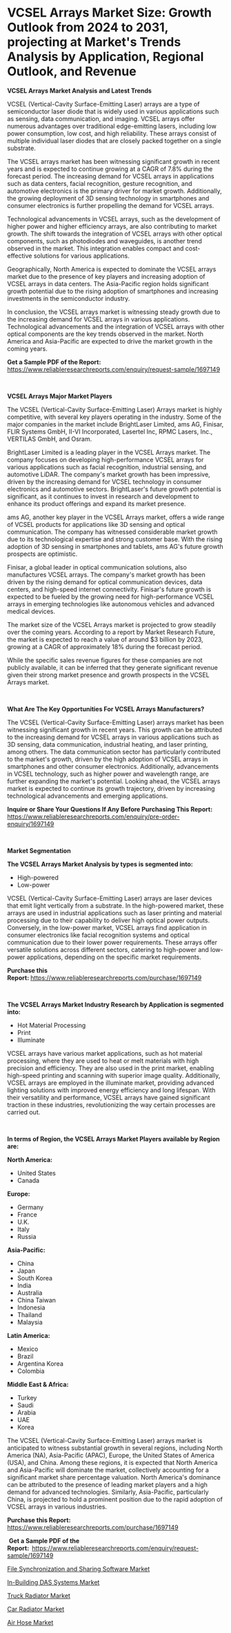 <p><h1>VCSEL Arrays Market Size: Growth Outlook from 2024 to 2031, projecting at Market's Trends Analysis by Application, Regional Outlook, and Revenue</h1></p><p><strong>VCSEL Arrays Market Analysis and Latest Trends</strong></p>
<p><p>VCSEL (Vertical-Cavity Surface-Emitting Laser) arrays are a type of semiconductor laser diode that is widely used in various applications such as sensing, data communication, and imaging. VCSEL arrays offer numerous advantages over traditional edge-emitting lasers, including low power consumption, low cost, and high reliability. These arrays consist of multiple individual laser diodes that are closely packed together on a single substrate.</p><p>The VCSEL arrays market has been witnessing significant growth in recent years and is expected to continue growing at a CAGR of 7.8% during the forecast period. The increasing demand for VCSEL arrays in applications such as data centers, facial recognition, gesture recognition, and automotive electronics is the primary driver for market growth. Additionally, the growing deployment of 3D sensing technology in smartphones and consumer electronics is further propelling the demand for VCSEL arrays.</p><p>Technological advancements in VCSEL arrays, such as the development of higher power and higher efficiency arrays, are also contributing to market growth. The shift towards the integration of VCSEL arrays with other optical components, such as photodiodes and waveguides, is another trend observed in the market. This integration enables compact and cost-effective solutions for various applications.</p><p>Geographically, North America is expected to dominate the VCSEL arrays market due to the presence of key players and increasing adoption of VCSEL arrays in data centers. The Asia-Pacific region holds significant growth potential due to the rising adoption of smartphones and increasing investments in the semiconductor industry.</p><p>In conclusion, the VCSEL arrays market is witnessing steady growth due to the increasing demand for VCSEL arrays in various applications. Technological advancements and the integration of VCSEL arrays with other optical components are the key trends observed in the market. North America and Asia-Pacific are expected to drive the market growth in the coming years.</p></p>
<p><strong>Get a Sample PDF of the Report:&nbsp;</strong> <a href="https://www.reliableresearchreports.com/enquiry/request-sample/1697149">https://www.reliableresearchreports.com/enquiry/request-sample/1697149</a></p>
<p>&nbsp;</p>
<p><strong>VCSEL Arrays Major Market Players</strong></p>
<p><p>The VCSEL (Vertical-Cavity Surface-Emitting Laser) Arrays market is highly competitive, with several key players operating in the industry. Some of the major companies in the market include BrightLaser Limited, ams AG, Finisar, FLIR Systems GmbH, II-VI Incorporated, Lasertel Inc, RPMC Lasers, Inc., VERTILAS GmbH, and Osram. </p><p>BrightLaser Limited is a leading player in the VCSEL Arrays market. The company focuses on developing high-performance VCSEL arrays for various applications such as facial recognition, industrial sensing, and automotive LiDAR. The company's market growth has been impressive, driven by the increasing demand for VCSEL technology in consumer electronics and automotive sectors. BrightLaser's future growth potential is significant, as it continues to invest in research and development to enhance its product offerings and expand its market presence.</p><p>ams AG, another key player in the VCSEL Arrays market, offers a wide range of VCSEL products for applications like 3D sensing and optical communication. The company has witnessed considerable market growth due to its technological expertise and strong customer base. With the rising adoption of 3D sensing in smartphones and tablets, ams AG's future growth prospects are optimistic.</p><p>Finisar, a global leader in optical communication solutions, also manufactures VCSEL arrays. The company's market growth has been driven by the rising demand for optical communication devices, data centers, and high-speed internet connectivity. Finisar's future growth is expected to be fueled by the growing need for high-performance VCSEL arrays in emerging technologies like autonomous vehicles and advanced medical devices.</p><p>The market size of the VCSEL Arrays market is projected to grow steadily over the coming years. According to a report by Market Research Future, the market is expected to reach a value of around $3 billion by 2023, growing at a CAGR of approximately 18% during the forecast period.</p><p>While the specific sales revenue figures for these companies are not publicly available, it can be inferred that they generate significant revenue given their strong market presence and growth prospects in the VCSEL Arrays market.</p></p>
<p>&nbsp;</p>
<p><strong>What Are The Key Opportunities For VCSEL Arrays Manufacturers?</strong></p>
<p><p>The VCSEL (Vertical-Cavity Surface-Emitting Laser) arrays market has been witnessing significant growth in recent years. This growth can be attributed to the increasing demand for VCSEL arrays in various applications such as 3D sensing, data communication, industrial heating, and laser printing, among others. The data communication sector has particularly contributed to the market's growth, driven by the high adoption of VCSEL arrays in smartphones and other consumer electronics. Additionally, advancements in VCSEL technology, such as higher power and wavelength range, are further expanding the market's potential. Looking ahead, the VCSEL arrays market is expected to continue its growth trajectory, driven by increasing technological advancements and emerging applications.</p></p>
<p><strong>Inquire or Share Your Questions If Any Before Purchasing This Report:</strong> <a href="https://www.reliableresearchreports.com/enquiry/pre-order-enquiry/1697149">https://www.reliableresearchreports.com/enquiry/pre-order-enquiry/1697149</a></p>
<p>&nbsp;</p>
<p><strong>Market Segmentation</strong></p>
<p><strong>The VCSEL Arrays Market Analysis by types is segmented into:</strong></p>
<p><ul><li>High-powered</li><li>Low-power</li></ul></p>
<p><p>VCSEL (Vertical-Cavity Surface-Emitting Laser) arrays are laser devices that emit light vertically from a substrate. In the high-powered market, these arrays are used in industrial applications such as laser printing and material processing due to their capability to deliver high optical power outputs. Conversely, in the low-power market, VCSEL arrays find application in consumer electronics like facial recognition systems and optical communication due to their lower power requirements. These arrays offer versatile solutions across different sectors, catering to high-power and low-power applications, depending on the specific market requirements.</p></p>
<p><strong>Purchase this Report:&nbsp;</strong><a href="https://www.reliableresearchreports.com/purchase/1697149">https://www.reliableresearchreports.com/purchase/1697149</a></p>
<p>&nbsp;</p>
<p><strong>The VCSEL Arrays Market Industry Research by Application is segmented into:</strong></p>
<p><ul><li>Hot Material Processing</li><li>Print</li><li>Illuminate</li></ul></p>
<p><p>VCSEL arrays have various market applications, such as hot material processing, where they are used to heat or melt materials with high precision and efficiency. They are also used in the print market, enabling high-speed printing and scanning with superior image quality. Additionally, VCSEL arrays are employed in the illuminate market, providing advanced lighting solutions with improved energy efficiency and long lifespan. With their versatility and performance, VCSEL arrays have gained significant traction in these industries, revolutionizing the way certain processes are carried out.</p></p>
<p>&nbsp;</p>
<p><strong>In terms of Region, the VCSEL Arrays Market Players available by Region are:</strong></p>
<p>
    <p> <strong> North America: </strong>
        <ul>
            <li>United States</li>
            <li>Canada</li>
        </ul>
        </p> 
    <p> <strong> Europe: </strong>
        <ul>
            <li>Germany</li>
            <li>France</li>
            <li>U.K.</li>
            <li>Italy</li>
            <li>Russia</li>
        </ul>
        </p> 
    <p> <strong> Asia-Pacific: </strong>
        <ul>
            <li>China</li>
            <li>Japan</li>
            <li>South Korea</li>
            <li>India</li>
            <li>Australia</li>
            <li>China Taiwan</li>
            <li>Indonesia</li>
            <li>Thailand</li>
            <li>Malaysia</li>
        </ul>
        </p> 
    <p> <strong> Latin America: </strong>
        <ul>
            <li>Mexico</li>
            <li>Brazil</li>
            <li>Argentina Korea</li>
            <li>Colombia</li>
        </ul>
        </p> 
    <p> <strong> Middle East & Africa: </strong>
        <ul>
            <li>Turkey</li>
            <li>Saudi</li>
            <li>Arabia</li>
            <li>UAE</li>
            <li>Korea</li>
        </ul>
    </p>
    </p>
<p><p>The VCSEL (Vertical-Cavity Surface-Emitting Laser) arrays market is anticipated to witness substantial growth in several regions, including North America (NA), Asia-Pacific (APAC), Europe, the United States of America (USA), and China. Among these regions, it is expected that North America and Asia-Pacific will dominate the market, collectively accounting for a significant market share percentage valuation. North America's dominance can be attributed to the presence of leading market players and a high demand for advanced technologies. Similarly, Asia-Pacific, particularly China, is projected to hold a prominent position due to the rapid adoption of VCSEL arrays in various industries.</p></p>
<p><strong>Purchase this Report: </strong><a href="https://www.reliableresearchreports.com/purchase/1697149">https://www.reliableresearchreports.com/purchase/1697149</a></p>
<p>&nbsp;<strong>Get a Sample PDF of the Report:&nbsp;&nbsp;</strong><a href="https://www.reliableresearchreports.com/enquiry/request-sample/1697149">https://www.reliableresearchreports.com/enquiry/request-sample/1697149</a></p>
<p><strong></strong></p>
<p><p><a href="https://github.com/deliacustodio40/Market-Research-Report-List-2/blob/main/file-synchronization-and-sharing-software-market.md">File Synchronization and Sharing Software Market</a></p><p><a href="https://github.com/maliyahmorrow6654/Market-Research-Report-List-2/blob/main/in-building-das-systems-market.md">In-Building DAS Systems Market</a></p><p><a href="https://medium.com/p/0f6ce4623276/edit">Truck Radiator Market</a></p><p><a href="https://medium.com/p/71e4b757be9d/edit">Car Radiator Market</a></p><p><a href="https://medium.com/p/fe9e9c1d41d2/edit">Air Hose Market</a></p></p>